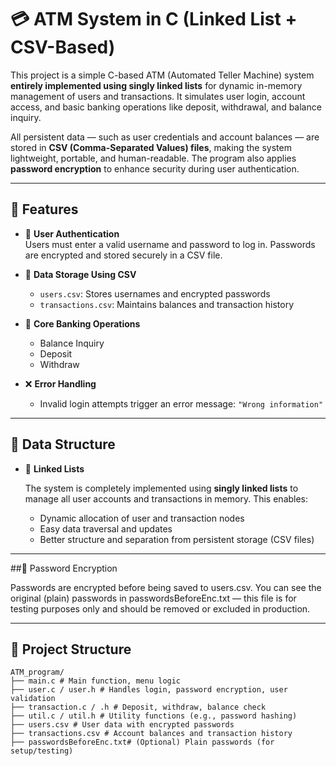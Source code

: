 # 💳 ATM System in C (Linked List + CSV-Based)

This project is a simple C-based ATM (Automated Teller Machine) system **entirely implemented using singly linked lists** for dynamic in-memory management of users and transactions. It simulates user login, account access, and basic banking operations like deposit, withdrawal, and balance inquiry.

All persistent data — such as user credentials and account balances — are stored in **CSV (Comma-Separated Values) files**, making the system lightweight, portable, and human-readable. The program also applies **password encryption** to enhance security during user authentication.

---

## 🚀 Features

- 🔐 **User Authentication**  
  Users must enter a valid username and password to log in. Passwords are encrypted and stored securely in a CSV file.

- 📂 **Data Storage Using CSV**  
  - `users.csv`: Stores usernames and encrypted passwords  
  - `transactions.csv`: Maintains balances and transaction history

- 🧮 **Core Banking Operations**
  - Balance Inquiry
  - Deposit
  - Withdraw

- ❌ **Error Handling**
  - Invalid login attempts trigger an error message: `"Wrong information"`

---

## 🔁 Data Structure

- 🧷 **Linked Lists**
  
  The system is completely implemented using **singly linked lists** to manage all user accounts and transactions in memory. This enables:
  - Dynamic allocation of user and transaction nodes
  - Easy data traversal and updates
  - Better structure and separation from persistent storage (CSV files)

---

##🔐 Password Encryption

Passwords are encrypted before being saved to users.csv. You can see the original (plain) passwords in passwordsBeforeEnc.txt — this file is for testing purposes only and should be removed or excluded in production.

---

## 🧱 Project Structure
```
ATM_program/
├── main.c # Main function, menu logic
├── user.c / user.h # Handles login, password encryption, user validation
├── transaction.c / .h # Deposit, withdraw, balance check
├── util.c / util.h # Utility functions (e.g., password hashing)
├── users.csv # User data with encrypted passwords
├── transactions.csv # Account balances and transaction history
├── passwordsBeforeEnc.txt# (Optional) Plain passwords (for setup/testing)
```

